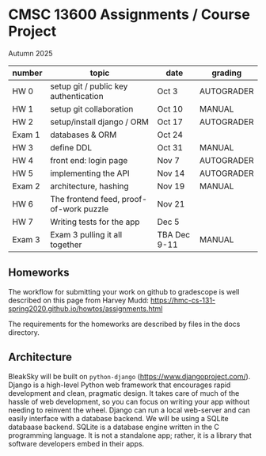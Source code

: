 # CMSC 13600 Assignments / Course Project 

Autumn 2025

| number | topic | date | grading | 
| --- | --- | -- |  ---|  
| HW 0 | setup git / public key authentication | Oct 3 |  AUTOGRADER | 
| HW 1 | setup git collaboration  |  Oct 10 |  MANUAL |  | 
| HW 2 | setup/install django / ORM |Oct 17 |  AUTOGRADER  | 
| Exam 1 | databases & ORM | Oct 24 |  | 
| HW 3 | define DDL  |  Oct 31 | MANUAL | 
| HW 4 | front end: login page | Nov 7| AUTOGRADER  | 
| HW 5 | implementing the API | Nov 14  | AUTOGRADER |
| Exam 2 | architecture, hashing | Nov 19 | MANUAL  | 
| HW 6 | The frontend feed, proof-of-work puzzle | Nov 21 | | 
| HW 7 | Writing tests for the app  | Dec 5|  | 
| Exam 3 | Exam 3 pulling it all together |  TBA Dec 9-11 | MANUAL |

## Homeworks

The workflow for submitting your work on github to gradescope is well described on this page from Harvey Mudd: https://hmc-cs-131-spring2020.github.io/howtos/assignments.html

The requirements for the homeworks are described by files in the docs directory.  

## Architecture
BleakSky will be built on `python-django` (https://www.djangoproject.com/). Django is a high-level Python web framework that encourages rapid development and clean, pragmatic design. It takes care of much of the hassle of web development, so you can focus on writing your app without needing to reinvent the wheel. Django can run a local web-server and can easily interface with a database backend. We will be using a SQLite databaase backend. SQLite is a database engine written in the C programming language. It is not a standalone app; rather, it is a library that software developers embed in their apps.
